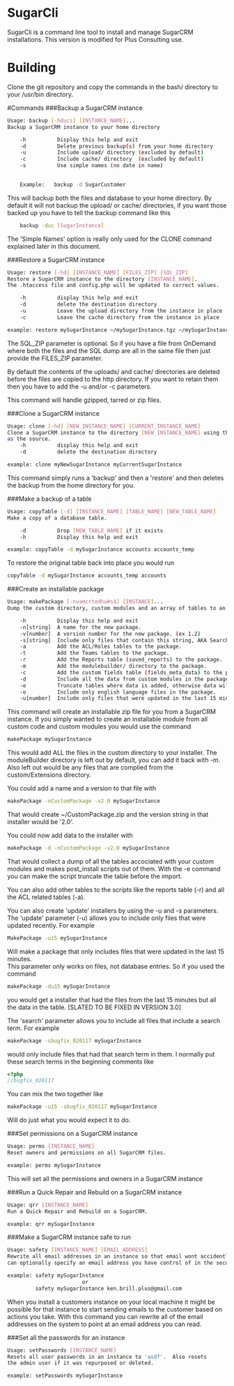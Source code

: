 # SugarCli
SugarCli is a command line tool to install and manage SugarCRM installations.  This version is modified for Plus Consulting use.

# Building
Clone the git repository and copy the commands in the bash/ directory to your /usr/bin directory.

#Commands
###Backup a SugarCRM instance

```bash
Usage: backup [-hducs] [INSTANCE_NAME]...
Backup a SugarCRM instance to your home directory

    -h          Display this help and exit
    -d          Delete previous backup(s) from your home directory
    -u          Include upload/ directory (excluded by default)
    -c          Include cache/ directory  (excluded by default)
    -s          Use simple names (no date in name)

    
    Example:   backup -d SugarCustomer
```
This will backup both the files and database to your home directory.  By default
it will not backup the upload/ or cache/ directories, if you want those backed up you
have to tell the backup command like this

```bash
    backup -duc [SugarInstance]
```

The 'Simple Names' option is really only used for the CLONE command explained later 
in this document.

###Restore a SugarCRM instance

```bash
Usage: restore [-hd] [INSTANCE_NAME] [FILES_ZIP] [SQL_ZIP]
Restore a SugarCRM instance to the directory [INSTANCE_NAME].  
The .htaccess file and config.php will be updated to correct values.

    -h          display this help and exit
    -d          delete the destination directory
    -u          Leave the upload directory from the instance in place
    -c          Leave the cache directory from the instance in place

example: restore mySugarInstance ~/mySugarInstance.tgz ~/mySugarInstance.sql.gz
```

The SQL_ZIP parameter is optional.  So if you have a file from OnDemand where both
the files and the SQL dump are all in the same file then just provide the 
FILES_ZIP parameter.

By default the contents of the uploads/ and cache/ directories are deleted before
the files are copied to the http directory.  If you want to retain them then you have 
to add the -u and/or -c parameters.

This command will handle gzipped, tarred or zip files.

###Clone a SugarCRM instance
```bash
Usage: clone [-hd] [NEW_INSTANCE_NAME] [CURRENT_INSTANCE_NAME]
Clone a SugarCRM instance to the directory [NEW_INSTANCE_NAME] using the [CURRENT_INSTANCE_NAME]
as the source.
    -h          display this help and exit
    -d          delete the destination directory

example: clone myNewSugarInstance myCurrentSugarInstance
```

This command simply runs a 'backup' and then a 'restore' and then deletes the 
backup from the home directory for you.

###Make a backup of a table
```bash
Usage: copyTable [-d] [INSTANCE_NAME] [TABLE_NAME] [NEW_TABLE_NAME]
Make a copy of a database table.

    -d          Drop [NEW_TABLE_NAME] if it exists
    -h          Display this help and exit

example: copyTable -d mySugarInstance accounts accounts_temp
```

To restore the original table back into place you would run

```bash
copyTable -d mySugarInstance accounts_temp accounts
```

###Create an installable package
```bash
Usage: makePackage [-nvamcrtedhu#s$] [INSTANCE]...
Dump the custom directory, custom modules and an array of tables to an installable package

    -h          Display this help and exit
    -n[string]  A name for the new package.
    -v[number]  A version number for the new package. (ex 1.2)
    -s[string]  Include only files that contain this string, AKA Search.
    -a          Add the ACL/Roles tables to the package.
    -t          Add the Teams tables to the package.
    -r          Add the Reports table (saved_reports) to the package.
    -m          Add the modulebuilder/ directory to the package.
    -c          Add the custom fields table (fields_meta_data) to the package.
    -d          Include all the data from custom modules in the package.
    -e          Truncate tables where data is added, otherwise data will be updated
    -o          Include only english language files in the package.
    -u[number]  Include only files that were updated in the last 15 minutes.
```
This command will create an installable zip file for you from a SugarCRM instance.  If you 
simply wanted to create an installable module from all custom code and custom modules 
you would use the command
```bash
makePackage mySugarInstance
```
This would add ALL the files in the custom directory to your installer.  The moduleBuilder
directory is left out by default, you can add it back with -m. Also left out would
be any files that are complied from the custom/Extensions directory.

You could add a name and a version to that file with
```bash
makePackage -nCustomPackage -v2.0 mySugarInstance
```
That would create ~/CustomPackage.zip and the version string in that installer
would be '2.0'.

You could now add data to the installer with
```bash
makePackage -d -nCustomPackage -v2.0 mySugarInstance
```
That would collect a dump of all the tables accociated with your custom modules
and makes post_install scripts out of them.  With the -e command you can make the script
truncate the table before the import.

You can also add other tables to the scripts like the reports table (-r) and all the ACL
related tables (-a).

You can also create 'update' installers by using the -u and -s parameters.  The 'update'
parameter (-u) allows you to include only files that were updated recently.  For example

```bash
MakePackage -u15 mySugarInstance
```

Will make a package that only includes files that were updated in the last 15 minutes.  
This parameter only works on files, not database entries. So if you used the command

```bash
makePackage -du15 mySugarInstance
```

you would get a installer that had the files from the last 15 minutes but all the 
data in the table. [SLATED TO BE FIXED IN VERSION 3.0]

The 'search' parameter allows you to include all files that include a search term.  For
example

```bash
makePackage -sbugfix_020117 mySugarInstance
```

would only include files that had that search term in them.  I normally put these search
terms in the beginning comments like

```php
<?php
//bugfix_020117
```
You can mix the two together like

```bash
makePackage -u15 -sbugfix_020117 mySugarInstance
```

Will do just what you would expect it to do.

###Set permissions on a SugarCRM instance
```bash
Usage: perms [INSTANCE_NAME]
Reset owners and permissions on all SugarCRM files.

example: perms mySugarInstance
```

This will set all the permissions and owners in a SugarCRM instance

###Run a Quick Repair and Rebuild on a SugarCRM instance
```bash
Usage: qrr [INSTANCE_NAME]
Run a Quick Repair and Rebuild on a SugarCRM.

example: qrr mySugarInstance
```

###Make a SugarCRM instance safe to run
```bash
Usage: safety [INSTANCE_NAME] [EMAIL_ADDRESS]
Rewrite all email addresses in an instance so that email wont accidently go out while testing.  You
can optionally specify an email address you have control of in the second param.

example: safety mySugarInstance
                        or
         safety mySugarInstance ken.brill.plus@gmail.com
```
When you install a customers instance on your local machine it might be possible for that instance
to start sending emails to the customer based on actions you take.  With this command you can rewrite
all of the email addresses on the system to point at an email address you can read. 

###Set all the passwords for an instance
```bash
Usage: setPasswords [INSTANCE_NAME]
Resets all user passwords in an instance to 'asdf'.  Also resets
the admin user if it was repurposed or deleted.

example: setPasswords mySugarInstance
```
